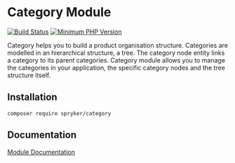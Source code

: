 # Category Module
[![Build Status](https://travis-ci.org/spryker/category.svg)](https://travis-ci.org/spryker/category)
[![Minimum PHP Version](https://img.shields.io/badge/php-%3E%3D%207.3-8892BF.svg)](https://php.net/)

Category helps you to build a product organisation structure. Categories are modelled in an hierarchical structure, a tree. The category node entity links a category to its parent categories. Category module allows you to manage the categories in your application, the specific category nodes and the tree structure itself.

## Installation

```
composer require spryker/category
```

## Documentation

[Module Documentation](https://academy.spryker.com/developing_with_spryker/module_guide/products/category.html)
